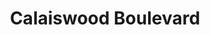 ---
title: "Calaiswood Boulevard"
name: "boulevard"
text: "Lorem ipsum dolor sit amet, consectetur adipiscing elit. Phasellus vitae luctus nisl. Aenean consequat, odio non maximus imperdiet, erat nulla lacinia augue, a scelerisque dolor est nec elit. Cras et lobortis tortor. Vivamus sagittis neque dapibus, dapibus enim ut, dictum nulla. Nullam ullamcorper nibh eget est aliquam, sit amet condimentum sem molestie. Pellentesque eros tellus, convallis vel erat ac, suscipit consectetur justo. Donec vel efficitur felis, sed faucibus velit. Aliquam non vulputate enim. Donec pharetra augue ut lectus euismod, sed convallis enim convallis. Proin in lectus vel sapien blandit sodales."
---